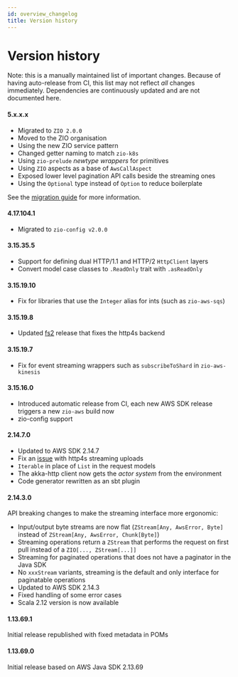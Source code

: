 ```yaml
---
id: overview_changelog
title: Version history
---
```


# Version history

Note: this is a manually maintained list of important changes. Because of having auto-release from CI, this
list may not reflect _all_ changes immediately. Dependencies are continuously updated and are not documented here.

#### 5.x.x.x
- Migrated to `ZIO 2.0.0` 
- Moved to the ZIO organisation
- Using the new ZIO service pattern
- Changed getter naming to match `zio-k8s`
- Using `zio-prelude` _newtype wrappers_ for primitives
- Using `ZIO` aspects as a base of `AwsCallAspect`
- Exposed lower level pagination API calls beside the streaming ones
- Using the `Optional` type instead of `Option` to reduce boilerplate

See the [migration guide](overview_migration_guide) for more information.

#### 4.17.104.1
- Migrated to `zio-config v2.0.0`

#### 3.15.35.5
- Support for defining dual HTTP/1.1 and HTTP/2 `HttpClient` layers
- Convert model case classes to `.ReadOnly` trait with `.asReadOnly`

#### 3.15.19.10
- Fix for libraries that use the `Integer` alias for ints (such as `zio-aws-sqs`)

#### 3.15.19.8
- Updated [fs2](https://fs2.io) release that fixes the http4s backend

#### 3.15.19.7
- Fix for event streaming wrappers such as `subscribeToShard` in `zio-aws-kinesis`

#### 3.15.16.0

- Introduced automatic release from CI, each new AWS SDK release triggers a new `zio-aws` build now
- zio-config support 

#### 2.14.7.0

- Updated to AWS SDK 2.14.7
- Fix an [issue](https://github.com/vigoo/zio-aws/issues/23) with http4s streaming uploads
- `Iterable` in place of `List` in the request models
- The akka-http client now gets the _actor system_ from the environment
- Code generator rewritten as an sbt plugin

#### 2.14.3.0
API breaking changes to make the streaming interface more ergonomic:
- Input/output byte streams are now flat (`ZStream[Any, AwsError, Byte]` instead of `ZStream[Any, AwsError, Chunk[Byte]`)
- Streaming operations return a `ZStream` that performs the request on first pull instead of a `ZIO[..., ZStream[...]]`
- Streaming for paginated operations that does not have a paginator in the Java SDK
- No `xxxStream` variants, streaming is the default and only interface for paginatable operations
- Updated to AWS SDK 2.14.3
- Fixed handling of some error cases
- Scala 2.12 version is now available

#### 1.13.69.1
Initial release republished with fixed metadata in POMs

#### 1.13.69.0
Initial release based on AWS Java SDK 2.13.69  
